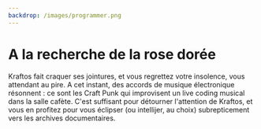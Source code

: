 ```yaml
---
backdrop: /images/programmer.png
---
```


# A la recherche de la rose dorée

Kraftos fait craquer ses jointures, et vous regrettez votre insolence, vous attendant au pire. A cet instant, des accords de musique électronique résonnent : ce sont les Craft Punk qui improvisent un live coding musical dans la salle cafète.
C'est suffisant pour détourner l'attention de Kraftos, et vous en profitez pour vous éclipser (ou intellijer, au choix) subrepticement vers les archives documentaires.

<Page url="/rose-doree/104" instructions="" action="Les archives" condition="none" />

